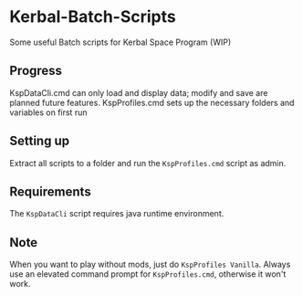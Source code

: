 # Kerbal-Batch-Scripts
Some useful Batch scripts for Kerbal Space Program (WIP)

## Progress
KspDataCli.cmd can only load and display data; modify and save are planned future features.
KspProfiles.cmd sets up the necessary folders and variables on first run

## Setting up
Extract all scripts to a folder and run the `KspProfiles.cmd` script as admin.


## Requirements
The `KspDataCli` script requires java runtime environment.

## Note
When you want to play without mods, just do `KspProfiles Vanilla`. Always use an elevated command prompt for `KspProfiles.cmd`, otherwise it won't work.
